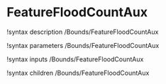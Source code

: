 <!-- MOOSE Documentation Stub: Remove this when content is added. -->

# FeatureFloodCountAux
!syntax description /Bounds/FeatureFloodCountAux

!syntax parameters /Bounds/FeatureFloodCountAux

!syntax inputs /Bounds/FeatureFloodCountAux

!syntax children /Bounds/FeatureFloodCountAux
